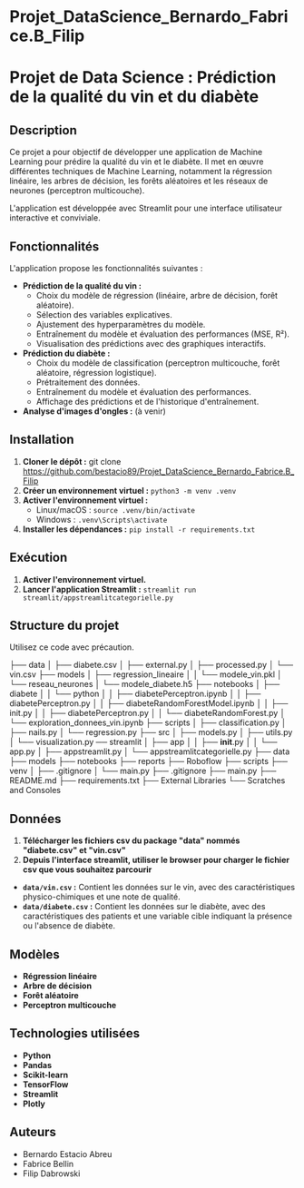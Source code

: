 # Projet_DataScience_Bernardo_Fabrice.B_Filip

# Projet de Data Science : Prédiction de la qualité du vin et du diabète

## Description

Ce projet a pour objectif de développer une application de Machine Learning pour prédire la qualité du vin et le diabète. Il met en œuvre différentes techniques de Machine Learning, notamment la régression linéaire, les arbres de décision, les forêts aléatoires et les réseaux de neurones (perceptron multicouche).

L'application est développée avec Streamlit pour une interface utilisateur interactive et conviviale.

## Fonctionnalités

L'application propose les fonctionnalités suivantes :

* **Prédiction de la qualité du vin :**
    * Choix du modèle de régression (linéaire, arbre de décision, forêt aléatoire).
    * Sélection des variables explicatives.
    * Ajustement des hyperparamètres du modèle.
    * Entraînement du modèle et évaluation des performances (MSE, R²).
    * Visualisation des prédictions avec des graphiques interactifs.
* **Prédiction du diabète :**
    * Choix du modèle de classification (perceptron multicouche, forêt aléatoire, régression logistique).
    * Prétraitement des données.
    * Entraînement du modèle et évaluation des performances.
    * Affichage des prédictions et de l'historique d'entraînement.
* **Analyse d'images d'ongles :** (à venir)

## Installation

1. **Cloner le dépôt :**  git clone https://github.com/bestacio89/Projet_DataScience_Bernardo_Fabrice.B_Filip
2. **Créer un environnement virtuel :** `python3 -m venv .venv`
3. **Activer l'environnement virtuel :** 
    * Linux/macOS : `source .venv/bin/activate`
    * Windows : `.venv\Scripts\activate`
4. **Installer les dépendances :** `pip install -r requirements.txt`

## Exécution

1. **Activer l'environnement virtuel.**
2. **Lancer l'application Streamlit :** `streamlit run streamlit/appstreamlitcategorielle.py`

## Structure du projet

Utilisez ce code avec précaution.

├── data
│   ├── diabete.csv
│   ├── external.py
│   ├── processed.py
│   └── vin.csv
├── models
│   ├── regression_lineaire
│   │   └── modele_vin.pkl
│   └── reseau_neurones
│       └── modele_diabete.h5
├── notebooks
│   ├── diabete
│   │   └── python
│   │       ├── diabetePerceptron.ipynb
│   │       ├── diabetePerceptron.py
│   │       ├── diabeteRandomForestModel.ipynb
│   │       ├── init.py
│   │       ├── diabetePerceptron.py
│   │       └── diabeteRandomForest.py
│   └── exploration_donnees_vin.ipynb
├── scripts
│   ├── classification.py
│   ├── nails.py
│   └── regression.py
├── src
│   ├── models.py
│   ├── utils.py
│   └── visualization.py
── streamlit
│   ├── app
│   │   ├── __init__.py
│   │   └── app.py
│   ├── appstreamlit.py
│   └── appstreamlitcategorielle.py 
├── data
├── models
├── notebooks
├── reports
├── Roboflow
├── scripts
├── venv
│   ├── .gitignore
│   └── main.py
├── .gitignore
├── main.py
├── README.md
├── requirements.txt
├── External Libraries
└── Scratches and Consoles


## Données

1. **Télécharger les fichiers csv du package "data" nommés "diabete.csv" et "vin.csv"**
2. **Depuis l'interface streamlit, utiliser le browser pour charger le fichier csv que vous souhaitez parcourir**

* **`data/vin.csv` :**  Contient les données sur le vin, avec des caractéristiques physico-chimiques et une note de qualité.
* **`data/diabete.csv` :**  Contient les données sur le diabète, avec des caractéristiques des patients et une variable cible indiquant la présence ou l'absence de diabète.

## Modèles

* **Régression linéaire**
* **Arbre de décision**
* **Forêt aléatoire**
* **Perceptron multicouche**

## Technologies utilisées

* **Python**
* **Pandas**
* **Scikit-learn**
* **TensorFlow**
* **Streamlit**
* **Plotly**

## Auteurs

* Bernardo Estacio Abreu
* Fabrice Bellin
* Filip Dabrowski


